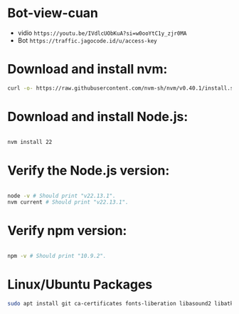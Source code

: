 # Bot-view-cuan
- vidio ```https://youtu.be/IVdlcUObKuA?si=w0ooYtC1y_zjr0MA```
- Bot ```https://traffic.jagocode.id/u/access-key```
  
# Download and install nvm:
```bash
curl -o- https://raw.githubusercontent.com/nvm-sh/nvm/v0.40.1/install.sh | bash
```
# Download and install Node.js:
```bash

nvm install 22
```

# Verify the Node.js version:
```bash

node -v # Should print "v22.13.1".
nvm current # Should print "v22.13.1".
```

# Verify npm version:
```bash

npm -v # Should print "10.9.2".
```

# Linux/Ubuntu Packages
```bash
sudo apt install git ca-certificates fonts-liberation libasound2 libatk-bridge2.0-0 libatk1.0-0 libc6 libcairo2 libcups2 libdbus-1-3 libexpat1 libfontconfig1 libgbm1 libgcc1 libglib2.0-0 libgtk-3-0 libnspr4 libnss3 libpango-1.0-0 libpangocairo-1.0-0 libstdc++6 libx11-6 libx11-xcb1 libxcb1 libxcomposite1 libxcursor1 libxdamage1 libxext6 libxfixes3 libxi6 libxrandr2 libxrender1 libxss1 libxtst6 lsb-release wget xdg-utils -y
```
